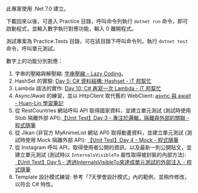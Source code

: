 此專案使用 .Net 7.0 建立。

下載回來以後，可進入 Practice 目錄，呼叫命令列執行 `dotnet run` 命令，即可啟動程式，並輸入數字執行對應功能，輸入 0 離開程式。

測試專案為 Practice.Tests 目錄，可在該目錄下呼叫命令列，執行 `dotnet test` 命令，呼叫單元測試。

數字上的功能分別對應：

1. 字串的壓縮與解壓縮: [字串壓縮 – Lazy Coding](https://b6land.github.io/String_Compression/)。
2. HashSet 的實驗: [Day 5: C# 資料結構: Hashset - iT 邦幫忙](https://ithelp.ithome.com.tw/articles/10322215)
3. Lambda 語法的實作: [Day 10: C# 再寫一次 Lambda - iT 邦幫忙](https://ithelp.ithome.com.tw/articles/10326389)
4. Async/Await 的練習，並以 HttpClient 取代舊的 WebClient: [async 與 await - Huan-Lin 學習筆記](https://www.huanlintalk.com/2016/01/async-and-await.html)
5. 從 RestCountries 網站呼叫 API 取得國家資料，並建立單元測試 (測試時使用 Stub 隔離外部 API):[【Unit Test】Day 3 - 專注於邏輯，隔離與外部的關聯 - 程式隨筆](https://toyo0103.github.io/2017/04/19/【Unit-Test】Day-3-專注於邏輯，隔離與外部的關聯/)
6. 從 Jikan (非官方 MyAnimeList 網站 API) 取得動畫資料，並建立單元測試 (測試時使用 Mock 隔離外部 API): [【Unit Test】Day 4 - Mock - 程式隨筆](https://toyo0103.github.io/2017/04/20/【Unit-Test】Day-4-Mock/)
7. 從 Instagram 呼叫 API，取得使用者公開的資訊，以及最新一則公開貼文，並建立單元測試 (測試時以 `InternalsVisibleTo` 屬性取得被封裝的內部方法): [【Unit Test】Day 5 - 透過InternalsVisibleTo來達成單元測試的外部注入 - 程式隨筆](https://toyo0103.github.io/2017/04/21/【Unit-Test】Day-5-透過InternalsVisibleTo來達成單元測試的外部注入/)
8. Template 設計模式練習: 參考「7天學會設計模式」內的範例，並稍作修改，以符合 C# 特性。